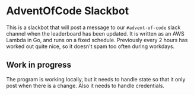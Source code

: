 # AdventOfCode Slackbot

This is a slackbot that will post a message to our `#advent-of-code` slack
channel when the leaderboard has been updated. It is written as an AWS Lambda
in Go, and runs on a fixed schedule. Previously every 2 hours has worked out
quite nice, so it doesn't spam too often during workdays.


## Work in progress

The program is working locally, but it needs to handle state so that it only
post when there is a change. Also it needs to handle credentials.

